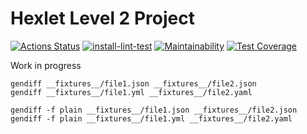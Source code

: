 # Hexlet Level 2 Project
[![Actions Status](https://github.com/DemX86/frontend-project-lvl2/workflows/hexlet-check/badge.svg)](https://github.com/DemX86/frontend-project-lvl2/actions)
[![install-lint-test](https://github.com/DemX86/frontend-project-lvl2/actions/workflows/install-lint-test.yml/badge.svg)](https://github.com/DemX86/frontend-project-lvl2/actions/workflows/install-lint-test.yml)
[![Maintainability](https://api.codeclimate.com/v1/badges/c919d699b119bd9f1f0d/maintainability)](https://codeclimate.com/github/DemX86/frontend-project-lvl2/maintainability)
[![Test Coverage](https://api.codeclimate.com/v1/badges/c919d699b119bd9f1f0d/test_coverage)](https://codeclimate.com/github/DemX86/frontend-project-lvl2/test_coverage)

Work in progress
```
gendiff __fixtures__/file1.json __fixtures__/file2.json
gendiff __fixtures__/file1.yml __fixtures__/file2.yaml

gendiff -f plain __fixtures__/file1.json __fixtures__/file2.json
gendiff -f plain __fixtures__/file1.yml __fixtures__/file2.yaml
```
